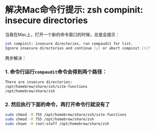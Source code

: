 # 解决Mac命令行提示: zsh compinit: insecure directories

当我在Mac上，打开一个新的命令窗口的时候，总是会提示：
```sh
zsh compinit: insecure directories, run compaudit for list.
Ignore insecure directories and continue [y] or abort compinit [n]?
```

两步解决：

### 1. 命令行运行`compaudit`命令会得到两个路径：
```sh
There are insecure directories:
/opt/homebrew/share/zsh/site-functions
/opt/homebrew/share/zsh
```

### 2. 然后执行下面的命令，再打开命令行就没有了
```sh
sudo chmod -R 755 /opt/homebrew/share/zsh/site-functions
sudo chmod -R 755 /opt/homebrew/share/zsh
sudo chown -R root:staff /opt/homebrew/share/zsh
```